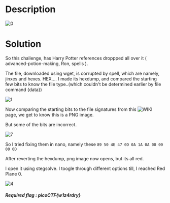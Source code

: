 # Description

![0](https://user-images.githubusercontent.com/125740625/222974964-b839453f-2640-4160-8e3d-d2184ef5830a.png)

# Solution

So this challenge, has Harry Potter references droppped all over it ( advanced-potion-making, Ron, spells ).

The file, downloaded using wget, is corrupted by spell, which are namely, jinxes and hexes. HEX....
I made its hexdump, and compared the starting few bits to know the file type..(which couldn't be determined earlier by file command {data})

![1](https://user-images.githubusercontent.com/125740625/222975322-f681cc47-057b-4f78-973c-a4e88db1139a.png)

Now comparing the starting bits to the file signatures from this ![WIKI](https://en.wikipedia.org/wiki/List_of_file_signatures) page, we get to know this is a PNG image.

But some of the bits are incorrect.

![7](https://user-images.githubusercontent.com/125740625/223011803-53e3a0e5-d75b-48b7-b458-2b9dd30d275f.png)


So I tried fixing them in nano, namely these
```89 50 4E 47 0D 0A 1A 0A 00 00 00 0D```


After reverting the hexdump, png image now opens, but its all red.

I open it using stegsolve.
I toogle through different options till, I reached  Red Plane 0.

![4](https://user-images.githubusercontent.com/125740625/223012033-f7987275-da29-4f74-b5be-2ff805682b6b.png)

##### Required flag : picoCTF{w1z4rdry}
